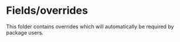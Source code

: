 # Fields/overrides

This folder contains overrides which will automatically be required by package users.
